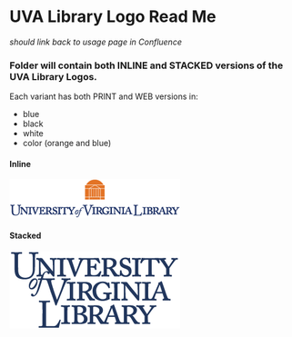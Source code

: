 <h1>UVA Library Logo Read Me</h1>
<p><em>should link back to usage page in Confluence</em></p>
<h3>Folder will contain both INLINE and STACKED versions of the UVA Library Logos.</h3>
<p>Each variant has both PRINT and WEB versions in:
  <ul>
    <li>blue</li>
    <li>black</li>
    <li>white</li>
    <li>color (orange and blue)</li>
  </ul>
  </p>
  
  <h4>Inline</h4>
  <img src="UVALIB_inline_color_web.png" alt="Inline UVA Library Logo"/>

  <h4>Stacked</h4>
  <img src="UVALIB_stacked_blue_web.png" alt="Inline UVA Library Logo"/>
